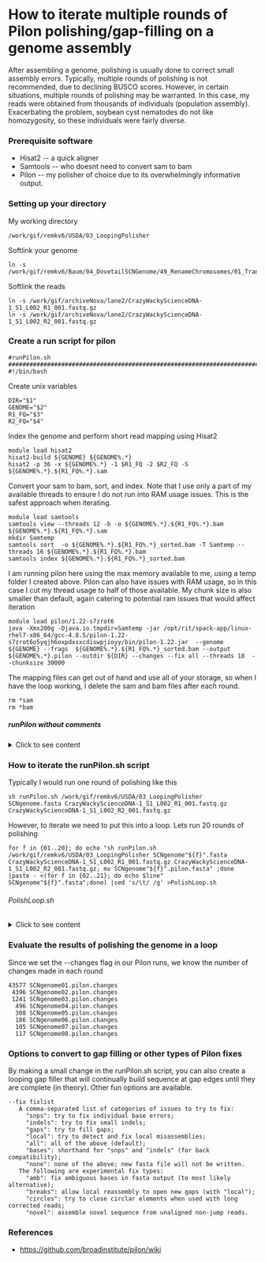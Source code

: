 # How to iterate multiple rounds of Pilon polishing/gap-filling on a genome assembly

After assembling a genome, polishing is usually done to correct small assembly errors. Typically, multiple rounds of polishing is not recommended, due to declining BUSCO scores. However, in certain situations, multiple rounds of polishing may be warranted.  In this case, my reads were obtained from thousands of individuals (population assembly). Exacerbating the problem, soybean cyst nematodes do not like homozygosity, so these individuals were fairly diverse.  

### Prerequisite software

* Hisat2 --  a quick aligner
* Samtools -- who doesnt need to convert sam to bam
* Pilon -- my polisher of choice due to its overwhelmingly informative output.  


### Setting up your directory

My working directory
```
/work/gif/remkv6/USDA/03_LoopingPolisher
```
Softlink your genome
```
ln -s /work/gif/remkv6/Baum/04_DovetailSCNGenome/49_RenameChromosomes/01_Transfer2Box/SCNgenome.fasta
```

Softlink the reads
```
ln -s /work/gif/archiveNova/lane2/CrazyWackyScienceDNA-1_S1_L002_R1_001.fastq.gz
ln -s /work/gif/archiveNova/lane2/CrazyWackyScienceDNA-1_S1_L002_R2_001.fastq.gz
```

### Create a run script for pilon
```
#runPilon.sh
###############################################################################
#!/bin/bash
```
Create unix variables
```
DIR="$1"
GENOME="$2"
R1_FQ="$3"
R2_FQ="$4"
```

Index the genome and perform short read mapping using Hisat2
```
module load hisat2
hisat2-build ${GENOME} ${GENOME%.*}
hisat2 -p 36 -x ${GENOME%.*} -1 $R1_FQ -2 $R2_FQ -S ${GENOME%.*}.${R1_FQ%.*}.sam
```
Convert your sam to bam, sort, and index.
Note that I use only a part of my available threads to ensure I do not run into RAM usage issues.  This is the safest approach when iterating.
```
module load samtools
samtools view --threads 12 -b -o ${GENOME%.*}.${R1_FQ%.*}.bam ${GENOME%.*}.${R1_FQ%.*}.sam
mkdir Samtemp
samtools sort  -o ${GENOME%.*}.${R1_FQ%.*}_sorted.bam -T Samtemp --threads 16 ${GENOME%.*}.${R1_FQ%.*}.bam
samtools index ${GENOME%.*}.${R1_FQ%.*}_sorted.bam
```
I am running pilon here using the max memory available to me, using a temp folder I created above. Pilon can also have issues with RAM usage, so in this case I cut my thread usage to half of those available. My chunk size is also smaller than default, again catering to potential ram issues that would affect iteration
```
module load pilon/1.22-s7zrot6
java -Xmx200g -Djava.io.tmpdir=Samtemp -jar /opt/rit/spack-app/linux-rhel7-x86_64/gcc-4.8.5/pilon-1.22-s7zrot6o5yqjh6oxpdxsxcdiswpjioyy/bin/pilon-1.22.jar  --genome ${GENOME} --frags  ${GENOME%.*}.${R1_FQ%.*}_sorted.bam --output ${GENOME%.*}.pilon --outdir ${DIR} --changes --fix all --threads 18  --chunksize 30000
```

The mapping files can get out of hand and use all of your storage, so when I have the loop working, I delete the sam and bam files after each round.
```
rm *sam
rm *bam
```
##### runPilon without comments
<details>
  <summary>Click to see content</summary>
  <pre>
  #!/bin/bash

  DIR="$1"
  GENOME="$2"
  R1_FQ="$3"
  R2_FQ="$4"

  module load hisat2
  hisat2-build ${GENOME} ${GENOME%.*}
  hisat2 -p 36 -x ${GENOME%.*} -1 $R1_FQ -2 $R2_FQ -S ${GENOME%.*}.${R1_FQ%.*}.sam

  module load samtools
  samtools view --threads 12 -b -o ${GENOME%.*}.${R1_FQ%.*}.bam ${GENOME%.*}.${R1_FQ%.*}.sam
  mkdir Samtemp
  samtools sort  -o ${GENOME%.*}.${R1_FQ%.*}_sorted.bam -T Samtemp --threads 16 ${GENOME%.*}.${R1_FQ%.*}.bam
  samtools index ${GENOME%.*}.${R1_FQ%.*}_sorted.bam

    module load pilon/1.22-s7zrot6
  java -Xmx200g -Djava.io.tmpdir=Samtemp -jar /opt/rit/spack-app/linux-rhel7-x86_64/gcc-4.8.5/pilon-1.22-s7zrot6o5yqjh6oxpdxsxcdiswpjioyy/bin/pilon-1.22.jar  --genome ${GENOME} --frags  ${GENOME%.*}.${R1_FQ%.*}_sorted.bam --output ${GENOME%.*}.pilon --outdir ${DIR} --changes --fix all --threads 18  --chunksize 30000

  rm *sam
  rm *bam
  </pre>
  </details>

### How to iterate the runPilon.sh script
Typically I would run one round of polishing like this
```
sh runPilon.sh /work/gif/remkv6/USDA/03_LoopingPolisher SCNgenome.fasta CrazyWackyScienceDNA-1_S1_L002_R1_001.fastq.gz CrazyWackyScienceDNA-1_S1_L002_R2_001.fastq.gz
```

However, to iterate we need to put this into a loop. Lets run 20 rounds of polishing
```
for f in {01..20}; do echo "sh runPilon.sh /work/gif/remkv6/USDA/03_LoopingPolisher SCNgenome"${f}".fasta CrazyWackyScienceDNA-1_S1_L002_R1_001.fastq.gz CrazyWackyScienceDNA-1_S1_L002_R2_001.fastq.gz; mv SCNgenome"${f}".pilon.fasta" ;done |paste - <(for f in {02..21}; do echo $line" SCNgenome"${f}".fasta";done) |sed 's/\t/ /g' >PolishLoop.sh
```

###### PolishLoop.sh
<details>
  <summary>Click to see content</summary>
  <pre>

sh runPilon.sh /work/gif/remkv6/USDA/03_LoopingPolisher SCNgenome01.fasta CrazyWackyScienceDNA-1_S1_L002_R1_001.fastq.gz CrazyWackyScienceDNA-1_S1_L002_R2_001.fastq.gz; mv SCNgenome01.pilon.fasta  SCNgenome02.fasta
sh runPilon.sh /work/gif/remkv6/USDA/03_LoopingPolisher SCNgenome02.fasta CrazyWackyScienceDNA-1_S1_L002_R1_001.fastq.gz CrazyWackyScienceDNA-1_S1_L002_R2_001.fastq.gz; mv SCNgenome02.pilon.fasta  SCNgenome03.fasta
sh runPilon.sh /work/gif/remkv6/USDA/03_LoopingPolisher SCNgenome03.fasta CrazyWackyScienceDNA-1_S1_L002_R1_001.fastq.gz CrazyWackyScienceDNA-1_S1_L002_R2_001.fastq.gz; mv SCNgenome03.pilon.fasta  SCNgenome04.fasta
sh runPilon.sh /work/gif/remkv6/USDA/03_LoopingPolisher SCNgenome04.fasta CrazyWackyScienceDNA-1_S1_L002_R1_001.fastq.gz CrazyWackyScienceDNA-1_S1_L002_R2_001.fastq.gz; mv SCNgenome04.pilon.fasta  SCNgenome05.fasta
sh runPilon.sh /work/gif/remkv6/USDA/03_LoopingPolisher SCNgenome05.fasta CrazyWackyScienceDNA-1_S1_L002_R1_001.fastq.gz CrazyWackyScienceDNA-1_S1_L002_R2_001.fastq.gz; mv SCNgenome05.pilon.fasta  SCNgenome06.fasta
sh runPilon.sh /work/gif/remkv6/USDA/03_LoopingPolisher SCNgenome06.fasta CrazyWackyScienceDNA-1_S1_L002_R1_001.fastq.gz CrazyWackyScienceDNA-1_S1_L002_R2_001.fastq.gz; mv SCNgenome06.pilon.fasta  SCNgenome07.fasta
sh runPilon.sh /work/gif/remkv6/USDA/03_LoopingPolisher SCNgenome07.fasta CrazyWackyScienceDNA-1_S1_L002_R1_001.fastq.gz CrazyWackyScienceDNA-1_S1_L002_R2_001.fastq.gz; mv SCNgenome07.pilon.fasta  SCNgenome08.fasta
sh runPilon.sh /work/gif/remkv6/USDA/03_LoopingPolisher SCNgenome08.fasta CrazyWackyScienceDNA-1_S1_L002_R1_001.fastq.gz CrazyWackyScienceDNA-1_S1_L002_R2_001.fastq.gz; mv SCNgenome08.pilon.fasta  SCNgenome09.fasta
sh runPilon.sh /work/gif/remkv6/USDA/03_LoopingPolisher SCNgenome09.fasta CrazyWackyScienceDNA-1_S1_L002_R1_001.fastq.gz CrazyWackyScienceDNA-1_S1_L002_R2_001.fastq.gz; mv SCNgenome09.pilon.fasta  SCNgenome10.fasta
sh runPilon.sh /work/gif/remkv6/USDA/03_LoopingPolisher SCNgenome10.fasta CrazyWackyScienceDNA-1_S1_L002_R1_001.fastq.gz CrazyWackyScienceDNA-1_S1_L002_R2_001.fastq.gz; mv SCNgenome10.pilon.fasta  SCNgenome11.fasta
sh runPilon.sh /work/gif/remkv6/USDA/03_LoopingPolisher SCNgenome11.fasta CrazyWackyScienceDNA-1_S1_L002_R1_001.fastq.gz CrazyWackyScienceDNA-1_S1_L002_R2_001.fastq.gz; mv SCNgenome11.pilon.fasta  SCNgenome12.fasta
sh runPilon.sh /work/gif/remkv6/USDA/03_LoopingPolisher SCNgenome12.fasta CrazyWackyScienceDNA-1_S1_L002_R1_001.fastq.gz CrazyWackyScienceDNA-1_S1_L002_R2_001.fastq.gz; mv SCNgenome12.pilon.fasta  SCNgenome13.fasta
sh runPilon.sh /work/gif/remkv6/USDA/03_LoopingPolisher SCNgenome13.fasta CrazyWackyScienceDNA-1_S1_L002_R1_001.fastq.gz CrazyWackyScienceDNA-1_S1_L002_R2_001.fastq.gz; mv SCNgenome13.pilon.fasta  SCNgenome14.fasta
sh runPilon.sh /work/gif/remkv6/USDA/03_LoopingPolisher SCNgenome14.fasta CrazyWackyScienceDNA-1_S1_L002_R1_001.fastq.gz CrazyWackyScienceDNA-1_S1_L002_R2_001.fastq.gz; mv SCNgenome14.pilon.fasta  SCNgenome15.fasta
sh runPilon.sh /work/gif/remkv6/USDA/03_LoopingPolisher SCNgenome15.fasta CrazyWackyScienceDNA-1_S1_L002_R1_001.fastq.gz CrazyWackyScienceDNA-1_S1_L002_R2_001.fastq.gz; mv SCNgenome15.pilon.fasta  SCNgenome16.fasta
sh runPilon.sh /work/gif/remkv6/USDA/03_LoopingPolisher SCNgenome16.fasta CrazyWackyScienceDNA-1_S1_L002_R1_001.fastq.gz CrazyWackyScienceDNA-1_S1_L002_R2_001.fastq.gz; mv SCNgenome16.pilon.fasta  SCNgenome17.fasta
sh runPilon.sh /work/gif/remkv6/USDA/03_LoopingPolisher SCNgenome17.fasta CrazyWackyScienceDNA-1_S1_L002_R1_001.fastq.gz CrazyWackyScienceDNA-1_S1_L002_R2_001.fastq.gz; mv SCNgenome17.pilon.fasta  SCNgenome18.fasta
sh runPilon.sh /work/gif/remkv6/USDA/03_LoopingPolisher SCNgenome18.fasta CrazyWackyScienceDNA-1_S1_L002_R1_001.fastq.gz CrazyWackyScienceDNA-1_S1_L002_R2_001.fastq.gz; mv SCNgenome18.pilon.fasta  SCNgenome19.fasta
sh runPilon.sh /work/gif/remkv6/USDA/03_LoopingPolisher SCNgenome19.fasta CrazyWackyScienceDNA-1_S1_L002_R1_001.fastq.gz CrazyWackyScienceDNA-1_S1_L002_R2_001.fastq.gz; mv SCNgenome19.pilon.fasta  SCNgenome20.fasta
sh runPilon.sh /work/gif/remkv6/USDA/03_LoopingPolisher SCNgenome20.fasta CrazyWackyScienceDNA-1_S1_L002_R1_001.fastq.gz CrazyWackyScienceDNA-1_S1_L002_R2_001.fastq.gz; mv SCNgenome20.pilon.fasta  SCNgenome21.fasta

</pre>
</details>

### Evaluate the results of polishing the genome in a loop
Since we set the --changes flag in our Pilon runs, we know the number of changes made in each round
```
43577 SCNgenome01.pilon.changes
 4396 SCNgenome02.pilon.changes
 1241 SCNgenome03.pilon.changes
  496 SCNgenome04.pilon.changes
  308 SCNgenome05.pilon.changes
  186 SCNgenome06.pilon.changes
  105 SCNgenome07.pilon.changes
  117 SCNgenome08.pilon.changes
```


### Options to convert to gap filling or other types of Pilon fixes
By making a small change in the runPilon.sh script, you can also create a looping gap filler that will continually build sequence at gap edges until they are complete (in theory). Other fun options are available.

```
--fix fixlist
   A comma-separated list of categories of issues to try to fix:
     "snps": try to fix individual base errors;
     "indels": try to fix small indels;
     "gaps": try to fill gaps;
     "local": try to detect and fix local misassemblies;
     "all": all of the above (default);
     "bases": shorthand for "snps" and "indels" (for back compatibility);
     "none": none of the above; new fasta file will not be written.
   The following are experimental fix types:
     "amb": fix ambiguous bases in fasta output (to most likely alternative);
     "breaks": allow local reassembly to open new gaps (with "local");
     "circles": try to close circlar elements when used with long corrected reads;
     "novel": assemble novel sequence from unaligned non-jump reads.
```

### References

* https://github.com/broadinstitute/pilon/wiki
